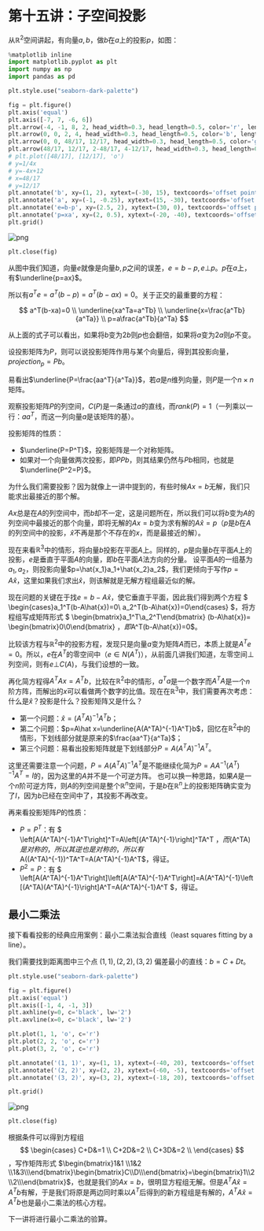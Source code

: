 # 第十五讲：子空间投影

从$\mathbb{R}^2$空间讲起，有向量$a, b$，做$b$在$a$上的投影$p$，如图：

```python
%matplotlib inline
import matplotlib.pyplot as plt
import numpy as np
import pandas as pd

plt.style.use("seaborn-dark-palette")

fig = plt.figure()
plt.axis('equal')
plt.axis([-7, 7, -6, 6])
plt.arrow(-4, -1, 8, 2, head_width=0.3, head_length=0.5, color='r', length_includes_head=True)
plt.arrow(0, 0, 2, 4, head_width=0.3, head_length=0.5, color='b', length_includes_head=True)
plt.arrow(0, 0, 48/17, 12/17, head_width=0.3, head_length=0.5, color='gray', length_includes_head=True)
plt.arrow(48/17, 12/17, 2-48/17, 4-12/17, head_width=0.3, head_length=0.5, color='g', length_includes_head=True)
# plt.plot([48/17], [12/17], 'o')
# y=1/4x
# y=-4x+12
# x=48/17
# y=12/17
plt.annotate('b', xy=(1, 2), xytext=(-30, 15), textcoords='offset points', size=20, arrowprops=dict(arrowstyle="->"))
plt.annotate('a', xy=(-1, -0.25), xytext=(15, -30), textcoords='offset points', size=20, arrowprops=dict(arrowstyle="->"))
plt.annotate('e=b-p', xy=(2.5, 2), xytext=(30, 0), textcoords='offset points', size=20, arrowprops=dict(arrowstyle="->"))
plt.annotate('p=xa', xy=(2, 0.5), xytext=(-20, -40), textcoords='offset points', size=20, arrowprops=dict(arrowstyle="->"))
plt.grid()

```

    
![png](images/chapter15_files/chapter15_1_0.png)
    

```python
plt.close(fig)
```

从图中我们知道，向量$e$就像是向量$b, p$之间的误差，$e=b-p, e \bot p$。$p$在$a$上，有$\underline{p=ax}$。

所以有$a^Te=a^T(b-p)=a^T(b-ax)=0$。关于正交的最重要的方程：

$$
a^T(b-xa)=0 \\
\underline{xa^Ta=a^Tb} \\
\underline{x=\frac{a^Tb}{a^Ta}} \\
p=a\frac{a^Tb}{a^Ta}
$$

从上面的式子可以看出，如果将$b$变为$2b$则$p$也会翻倍，如果将$a$变为$2a$则$p$不变。

设投影矩阵为$P$，则可以说投影矩阵作用与某个向量后，得到其投影向量，$projection_p=Pb$。

易看出$\underline{P=\frac{aa^T}{a^Ta}}$，若$a$是$n$维列向量，则$P$是一个$n \times n$矩阵。

观察投影矩阵$P$的列空间，$C(P)$是一条通过$a$的直线，而$rank(P)=1$（一列乘以一行：$aa^T$，而这一列向量$a$是该矩阵的基）。

投影矩阵的性质：

* $\underline{P=P^T}$，投影矩阵是一个对称矩阵。
* 如果对一个向量做两次投影，即$PPb$，则其结果仍然与$Pb$相同，也就是$\underline{P^2=P}$。

为什么我们需要投影？因为就像上一讲中提到的，有些时候$Ax=b$无解，我们只能求出最接近的那个解。

$Ax$总是在$A$的列空间中，而$b$却不一定，这是问题所在，所以我们可以将$b$变为$A$的列空间中最接近的那个向量，即将无解的$Ax=b$变为求有解的$A\hat{x}=p$（$p$是$b$在$A$的列空间中的投影，$\hat{x}$不再是那个不存在的$x$，而是最接近的解）。

现在来看$\mathbb{R}^3$中的情形，将向量$b$投影在平面$A$上。同样的，$p$是向量$b$在平面$A$上的投影，$e$是垂直于平面$A$的向量，即$b$在平面$A$法方向的分量。
设平面$A$的一组基为$a_1, a_2$，则投影向量$p=\hat{x_1}a_1+\hat{x_2}a_2$，我们更倾向于写作$p=A\hat{x}$，这里如果我们求出$\hat{x}$，则该解就是无解方程组最近似的解。

现在问题的关键在于找$e=b-A\hat{x}$，使它垂直于平面，因此我们得到两个方程
$
\begin{cases}a_1^T(b-A\hat{x})=0\\
a_2^T(b-A\hat{x})=0\end{cases}
$，将方程组写成矩阵形式
$
\begin{bmatrix}a_1^T\\a_2^T\end{bmatrix}
(b-A\hat{x})=
\begin{bmatrix}0\\0\end{bmatrix}
$，即$A^T(b-A\hat{x})=0$。

比较该方程与$\mathbb{R}^2$中的投影方程，发现只是向量$a$变为矩阵$A$而已，本质上就是$A^Te=0$。所以，$e$在$A^T$的零空间中（$e\in N(A^T)$），从前面几讲我们知道，左零空间$\bot$列空间，则有$e\bot C(A)$，与我们设想的一致。

再化简方程得$A^TAx=A^Tb$，比较在$\mathbb{R}^2$中的情形，$a^Ta$是一个数字而$A^TA$是一个$n$阶方阵，而解出的$x$可以看做两个数字的比值。现在在$\mathbb{R}^3$中，我们需要再次考虑：什么是$\hat{x}$？投影是什么？投影矩阵又是什么？

* 第一个问题：$\hat x=(A^TA)^{-1}A^Tb$；
* 第二个问题：$p=A\hat x=\underline{A(A^TA)^{-1}A^T}b$，回忆在$\mathbb{R}^2$中的情形，下划线部分就是原来的$\frac{aa^T}{a^Ta}$；
* 第三个问题：易看出投影矩阵就是下划线部分$P=A(A^TA)^{-1}A^T$。

这里还需要注意一个问题，$P=A(A^TA)^{-1}A^T$是不能继续化简为$P=AA^{-1}(A^T)^{-1}A^T=I$的，因为这里的$A$并不是一个可逆方阵。
也可以换一种思路，如果$A$是一个$n$阶可逆方阵，则$A$的列空间是整个$\mathbb{R}^n$空间，于是$b$在$\mathbb{R}^n$上的投影矩阵确实变为了$I$，因为$b$已经在空间中了，其投影不再改变。

再来看投影矩阵$P$的性质：
* $P=P^T$：有
$
\left[A(A^TA)^{-1}A^T\right]^T=A\left[(A^TA)^{-1}\right]^TA^T
$，而$(A^TA)$是对称的，所以其逆也是对称的，所以有$A((A^TA)^{-1})^TA^T=A(A^TA)^{-1}A^T$，得证。
* $P^2=P$：有
$
\left[A(A^TA)^{-1}A^T\right]\left[A(A^TA)^{-1}A^T\right]=A(A^TA)^{-1}\left[(A^TA)(A^TA)^{-1}\right]A^T=A(A^TA)^{-1}A^T
$，得证。

## 最小二乘法

接下看看投影的经典应用案例：最小二乘法拟合直线（least squares fitting by a line）。

我们需要找到距离图中三个点 $(1, 1), (2, 2), (3, 2)$ 偏差最小的直线：$b=C+Dt$。

```python
plt.style.use("seaborn-dark-palette")

fig = plt.figure()
plt.axis('equal')
plt.axis([-1, 4, -1, 3])
plt.axhline(y=0, c='black', lw='2')
plt.axvline(x=0, c='black', lw='2')

plt.plot(1, 1, 'o', c='r')
plt.plot(2, 2, 'o', c='r')
plt.plot(3, 2, 'o', c='r')

plt.annotate('(1, 1)', xy=(1, 1), xytext=(-40, 20), textcoords='offset points', size=14, arrowprops=dict(arrowstyle="->"))
plt.annotate('(2, 2)', xy=(2, 2), xytext=(-60, -5), textcoords='offset points', size=14, arrowprops=dict(arrowstyle="->"))
plt.annotate('(3, 2)', xy=(3, 2), xytext=(-18, 20), textcoords='offset points', size=14, arrowprops=dict(arrowstyle="->"))

plt.grid()
```

    
![png](images/chapter15_files/chapter15_4_0.png)
    

```python
plt.close(fig)
```

根据条件可以得到方程组 
$$
\begin{cases}
C+D&=1 \\
C+2D&=2 \\
C+3D&=2 \\
\end{cases}
$$，写作矩阵形式
$\begin{bmatrix}1&1 \\1&2 \\1&3\\\end{bmatrix}\begin{bmatrix}C\\D\\\end{bmatrix}=\begin{bmatrix}1\\2\\2\\\end{bmatrix}$，也就是我们的$Ax=b$，很明显方程组无解。但是$A^TA\hat x=A^Tb$有解，于是我们将原是两边同时乘以$A^T$后得到的新方程组是有解的，$A^TA\hat x=A^Tb$也是最小二乘法的核心方程。

下一讲将进行最小二乘法的验算。
